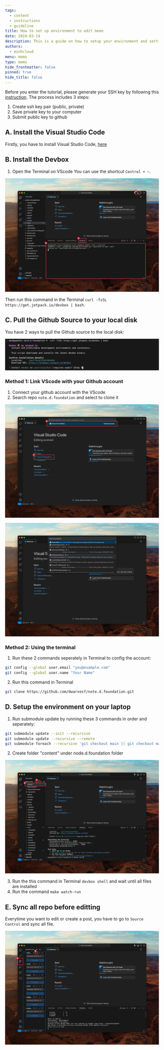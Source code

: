 ```yaml
---
tags:
  - content
  - instructions
  - guideline
title: How to set up environment to edit memo
date: 2024-03-14
description: This is a guide on how to setup your environment and settings to push content to our notes website, memo.d.foundation.
authors:
  - minhcloud
menu: memo
type: memo
hide_frontmatter: false
pinned: true
hide_title: false
---
```

Before you enter the tutorial, please generate your SSH key by following this [instruction](https://g.co/gemini/share/3972239af940). The process includes 3 steps:
1. Create ssh key pair (public, private)
2. Save private key to your computer
3. Submit public key to github

## A. Install the Visual Studio Code
Firstly, you have to install Visual Studio Code, [here](https://code.visualstudio.com/)

## B. Install the Devbox
1. Open the Terminal on VScode
You can use the shortcut `Control + ~`.

![](assets/how-to-set-up-environment-for-editing-memo_how-to-set-up-environment-for-editing-memo_bed95d63218ec145199cb308295a2d1e_MD5.webp)

Then run this command in the Terminal `curl -fsSL https://get.jetpack.io/devbox | bash`.

## C. Pull the Github Source to your local disk 
You have 2 ways to pull the Github source to the local disk:

![](assets/how-to-set-up-environment-for-editing-memo_how-to-set-up-environment-for-editing-memo_6f5e3e3ea3303c26882261367dba3c62_MD5.webp)

### Method 1: Link VScode with your Github account
1. Connect your github account with the VScode
2. Search repo `note.d.foundation` and select to clone it

![](assets/how-to-set-up-environment-for-editing-memo_how-to-set-up-environment-for-editing-memo_7d30564bb35c4e7a84ab25efb9863eea_MD5.webp)

![](assets/how-to-set-up-environment-for-editing-memo_how-to-set-up-environment-for-editing-memo_23304a379655d944f94067137b95bae3_MD5.webp)

### Method 2: Using the terminal 
1. Run these 2 commands seperately in Terminal to config the account:
```sh
git config --global user.email "you@example.com"
git config --global user.name "Your Name"
```

2. Run this command in Terminal
```sh
git clone https://github.com/dwarvesf/note.d.foundation.git
```

## D. Setup the environment on your laptop

1. Run submodule update by running these 3 commands in order and seperately:
```sh
git submodule update --init --recursive
git submodule update --recursive --remote
git submodule foreach --recursive 'git checkout main || git checkout master
```

2. Create folder "content" under node.d.foundation folder

![](assets/how-to-set-up-environment-for-editing-memo_how-to-set-up-environment-for-editing-memo_8d8eabbbf8f91851e67750ab1d10138e_MD5.webp)

3. Run the this command in Terminal `devbox shell` and wait until all files are installed
4. Run the command `make watch-run`

## E. Sync all repo before editting 
Everytime you want to edit or create a post, you have to go to `Source Control` and sync all file. 

![](assets/how-to-set-up-environment-for-editing-memo_how-to-set-up-environment-for-editing-memo_232066febea0d05095e93d6fe091eae1_MD5.webp)
